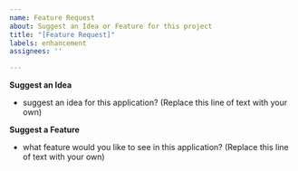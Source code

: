 ```yaml
---
name: Feature Request
about: Suggest an Idea or Feature for this project
title: "[Feature Request]"
labels: enhancement
assignees: ''

---
```


**Suggest an Idea**
- suggest an idea for this application? (Replace this line of text with your own)

**Suggest a Feature**
- what feature would you like to see in this application? (Replace this line of text with your own)
